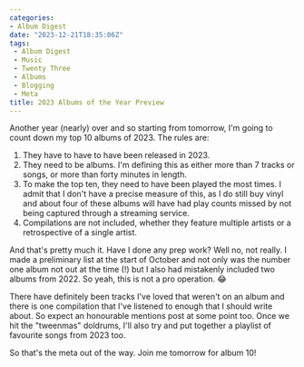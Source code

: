 ```yaml
---
categories:
- Album Digest
date: "2023-12-21T18:35:06Z"
tags: 
 - Album Digest
 - Music
 - Twenty Three
 - Albums
 - Blogging
 - Meta
title: 2023 Albums of the Year Preview
---
```

Another year (nearly) over and so starting from tomorrow, I'm going to count down my top 10 albums of 2023. The rules are:

1. They have to have to have been released in 2023.
2. They need to be albums. I'm defining this as either more than 7 tracks or songs, or more than forty minutes in length.
3. To make the top ten, they need to have been played the most times. I admit that I don't have a precise measure of this, as I do still buy vinyl and about four of these albums will have had play counts missed by not being captured through a streaming service.
4. Compilations are not included, whether they feature multiple artists or a retrospective of a single artist.

And that's pretty much it. Have I done any prep work? Well no, not really. I made a preliminary list at the start of October and not only was the number one album not out at the time (!) but I also had mistakenly included two albums from 2022. So yeah, this is not a pro operation. 😂

There have definitely been tracks I've loved that weren't on an album and there is one compilation that I've listened to enough that I should write about. So expect an honourable mentions post at some point too. Once we hit the "tweenmas" doldrums, I'll also try and put together a playlist of favourite songs from 2023 too.

So that's the meta out of the way. Join me tomorrow for album 10!
